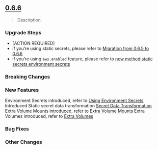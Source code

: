 ## [0.6.6](https://github.com/yiluhub/common-chart/compare/yilu-common-0.6.5...yilu-common-0.6.6) 

> Description

### Upgrade Steps
* [ACTION REQUIRED]
* if you're using static secrets, please refer to [Migration from 0.6.5 to 0.6.6](README.md#migration-from-065-to-066)
* if you're using `aws.enabled` feature, please refer to [new method static secrets environment secrets](README.md#new-method-static-secrets--environment-secrets)

### Breaking Changes


### New Features
Environment Secrets introduced, refer to [Using Environment Secrets](README.md#using-environment-secrets)
Introduced Static secret data transformation [Secret Data Transformation](https://developer.hashicorp.com/vault/docs/platform/k8s/vso/secret-transformation)
Extra Volume Mounts introduced, refer to [Extra Volume Mounts](README.md#extra-volume-mounts)
Extra Volumes  introduced, refer to [Extra Volumes](README.md#extra-volume-mounts)
### Bug Fixes

### Other Changes

